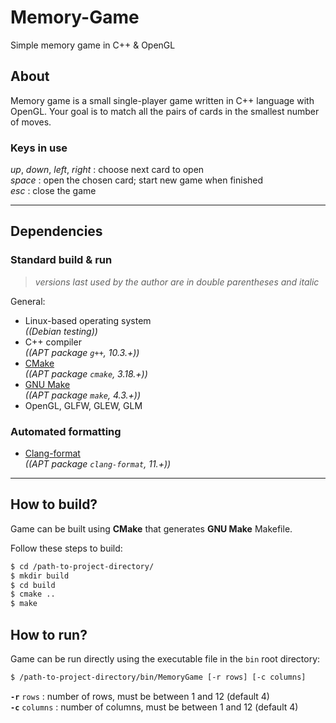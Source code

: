 # Memory-Game
Simple memory game in C++ & OpenGL

## About
Memory game is a small single-player game written in C++ language with OpenGL. Your goal is to match all the pairs of cards in the smallest number of moves.

### Keys in use
*up*, *down*, *left*, *right* : choose next card to open \
*space* : open the chosen card; start new game when finished \
*esc* : close the game

-----

## Dependencies

### Standard build & run
> *versions last used by the author are in double parentheses and italic*

General:
+ Linux-based operating system \
  *((Debian testing))*
+ C++ compiler \
  *((APT package `g++`, 10.3.+))*
+ [CMake](https://cmake.org/) \
  *((APT package `cmake`, 3.18.+))*
+ [GNU Make](https://www.gnu.org/software/make) \
  *((APT package `make`, 4.3.+))*
+ OpenGL, GLFW, GLEW, GLM

### Automated formatting
+ [Clang-format](https://releases.llvm.org/11.0.0/tools/clang/docs/ClangFormat.html) \
  *((APT package `clang-format`, 11.+))*

-----

## How to build?
Game can be built using **CMake** that generates **GNU Make** Makefile.

Follow these steps to build:
```sh
$ cd /path-to-project-directory/
$ mkdir build
$ cd build
$ cmake ..
$ make
```

## How to run?
Game can be run directly using the executable file in the `bin` root directory:
```sh
$ /path-to-project-directory/bin/MemoryGame [-r rows] [-c columns]
```

**`-r`** `rows` : number of rows, must be between 1 and 12 (default 4) \
**`-c`** `columns` : number of columns, must be between 1 and 12 (default 4)
